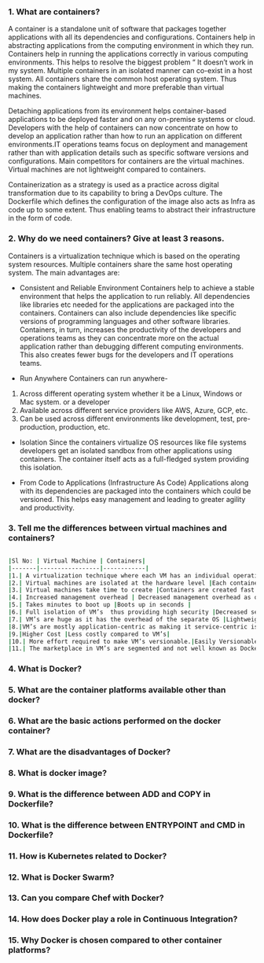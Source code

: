 ### 1. What are containers?

A container is a standalone unit of software that packages together applications with all its dependencies and configurations. Containers help in abstracting applications from the computing environment in which they run.  Containers help in running the applications correctly in various computing environments. This helps to resolve the biggest problem “ It doesn’t work in my system. Multiple containers in an isolated manner can co-exist in a host system. All containers share the common host operating system. Thus making the containers lightweight and more preferable than virtual machines.

Detaching applications from its environment helps container-based applications to be deployed faster and on any on-premise systems or cloud. Developers with the help of containers can now concentrate on how to develop an application rather than how to run an application on different environments.IT operations teams focus on deployment and management rather than with application details such as specific software versions and configurations. Main competitors for containers are the virtual machines. Virtual machines are not lightweight compared to containers.

Containerization as a strategy is used as a practice across digital transformation due to its capability to bring a DevOps culture. The Dockerfile which defines the configuration of the image also acts as Infra as code up to some extent. Thus enabling teams to abstract their infrastructure in the form of code.
 
### 2. Why do we need containers? Give at least 3 reasons.
Containers is a virtualization technique which is based on the operating system resources. Multiple containers share the same host operating system. The main advantages are:

* Consistent and Reliable Environment
Containers help to achieve a stable environment that helps the application to run reliably. All dependencies like libraries etc needed for the applications are packaged into the containers. Containers can also include dependencies like specific versions of programming languages and other software libraries. Containers, in turn, increases the productivity of the developers and operations teams as they can concentrate more on the actual application rather than debugging different computing environments. This also creates fewer bugs for  the developers and IT operations teams.

* Run Anywhere
Containers can run anywhere-

1. Across different operating system whether it be a Linux, Windows or Mac system. or a developer  
2. Available across different service providers like AWS, Azure, GCP, etc.
3. Can be used across different environments like development, test, pre-production, production, etc.

* Isolation
Since the containers virtualize  OS resources like file systems developers get an isolated sandbox from other applications using containers. The container itself acts as a full-fledged system providing this isolation.

* From Code to Applications (Infrastructure As Code)
Applications along with its dependencies are packaged into the containers which could be versioned. This helps easy management and leading to greater agility and productivity.

### 3. Tell me the differences between virtual machines and containers?

```sh

|Sl No: | Virtual Machine | Containers|
|-------|-----------------|------------|
|1.| A virtualization technique where each VM has an individual operating system. |A virtualization technique where all containers share a host operating system.|
|2.| Virtual machines are isolated at the hardware level |Each container is isolated at the operating system level.|
|3.| Virtual machines take time to create |Containers are created fast |
|4.| Increased management overhead | Decreased management overhead as only one host operating system needs to be cared for.|
|5.| Takes minutes to boot up |Boots up in seconds |
|6.| Full isolation of VM’s  thus providing high security |Decreased security compared to VM’s|
|7.| VM’s are huge as it has the overhead of the separate OS |Lightweight as multiple containers share the same host operating system.
|8.|VM’s are mostly application-centric as making it service-centric is not a cost viable option. |Containers can be designed to be service-centric i.e a container for every microservice. Hence it is highly customizable for the performance of that particular microservices. Service-centric is the capability to configure a single service to run in a single container.|
|9.|Higher Cost |Less costly compared to VM’s|
|10.| More effort required to make VM’s versionable.|Easily Versionable|
|11.| The marketplace in VM’s are segmented and not well known as Docker Hub |Availability of a central, trusted  marketplace where we can pull the images for the containers|

```

### 4. What is Docker?

### 5. What are the container platforms available other than docker?

### 6. What are the basic actions performed on the docker container?

### 7. What are the disadvantages of Docker?

### 8. What is docker image?

### 9. What is the difference between ADD and COPY in Dockerfile?

### 10. What is the difference between ENTRYPOINT and CMD in Dockerfile?

### 11. How is Kubernetes related to Docker?

### 12. What is Docker Swarm?

### 13. Can you compare Chef with Docker?

### 14. How does Docker play a role in Continuous Integration?

### 15. Why Docker is chosen compared to other container platforms?